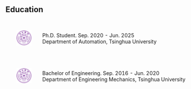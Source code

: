 <h2 style="margin: 2px 0px 15px;">Education</h2>

<div>
<table style="width:100%;border:none;border-spacing:0px;border-collapse:separate;margin-right:auto;margin-left:auto">
  
<tr>
<td style="padding:30px;width:20%;vertical-align:middle;border:none" align="center">
<img width="100" src="./assets/img/tsinghua.png"/> 
</td>
<td style="padding:0px;width:80%;vertical-align:middle;border: none" align="left">
Ph.D. Student. Sep. 2020 - Jun. 2025<br>
Department of Automation, Tsinghua University<br>
</td>
</tr>

<tr>
<td style="padding:30px;width:20%;vertical-align:middle;border:none" align="center">
<img width="100" src="./assets/img/tsinghua.png"/> 
</td>
<td style="padding:0px;width:80%;vertical-align:middle;border: none" align="left">
Bachelor of Engineering. Sep. 2016 - Jun. 2020<br>
Department of Engineering Mechanics, Tsinghua University<br>
</td>
</tr>

</table>    
</div>
  


